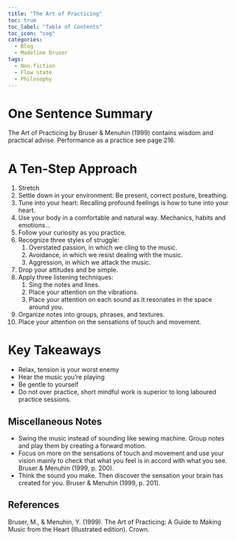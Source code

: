 ```yaml
---
title: "The Art of Practicing"
toc: true
toc_label: "Table of Contents"
toc_icon: "cog"
categories:
  - Blog
  - Madeline Bruser
tags:
  - Non-fiction
  - Flow state
  - Philosophy
---
```


# One Sentence Summary

The Art of Practicing by Bruser & Menuhin (1999) contains wisdom and practical advise. Performance as a practice see page 216.

# A Ten-Step Approach

1. Stretch
2. Settle down in your environment: Be present, correct posture, breathing.
3. Tune into your heart: Recalling profound feelings is how to tune into your heart.
4. Use your body in a comfortable and natural way. Mechanics, habits and emotions…
5. Follow your curiosity as you practice.
6. Recognize three styles of struggle:
	1. Overstated passion, in which we cling to the music.
    2. Avoidance, in which we resist dealing with the music.
    3. Aggression, in which we attack the music.
7. Drop your attitudes and be simple.
8. Apply three listening techniques:
    1. Sing the notes and lines.
    2. Place your attention on the vibrations.
    3. Place your attention on each sound as it resonates in the space around you.
9. Organize notes into groups, phrases, and textures.
10. Place your attention on the sensations of touch and movement.

# Key Takeaways

- Relax, tension is your worst enemy
- Hear the music you’re playing
- Be gentle to yourself
- Do not over practice, short mindful work is superior to long laboured practice sessions.

## Miscellaneous Notes

- Swing the music instead of sounding like sewing machine. Group notes and play them by creating a forward motion.
- Focus on more on the sensations of touch and movement and use your vision mainly to check that what you feel is in accord with what you see. Bruser & Menuhin (1999, p. 200).
- Think the sound you make. Then discover the sensation your brain has created for you. Bruser & Menuhin (1999, p. 201).

## References

Bruser, M., & Menuhin, Y. (1999). The Art of Practicing: A Guide to Making Music from the Heart (Illustrated edition). Crown.